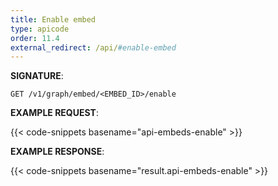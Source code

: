 ```yaml
---
title: Enable embed
type: apicode
order: 11.4
external_redirect: /api/#enable-embed
---
```



**SIGNATURE**:

`GET /v1/graph/embed/<EMBED_ID>/enable`

**EXAMPLE REQUEST**:

{{< code-snippets basename="api-embeds-enable" >}}

**EXAMPLE RESPONSE**:

{{< code-snippets basename="result.api-embeds-enable" >}}
